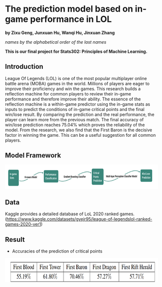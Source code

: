 # The prediction model based on in-game performance in LOL

**by Zixu Geng, Junxuan Hu, Wanqi Hu, Jinxuan Zhang**

*names by the alphabetical order of the last names*

**This is our final project for Stats302: Principles of Machine Learning.**

## Introduction

League Of Legends (LOL) is one of the most popular multiplayer online battle arena (MOBA) games in the world. Millions of players are eager to improve their proficiency and win the games. This research builds a reflection machine for common players to review their in-game performance and therefore improve their ability. The essence of the reflection machine is a within-game predictor using the in-game stats as inputs to predict the conditions of in-game critical points and the final win/lose result. By comparing the prediction and the real performance, the player can learn more from the previous match. The final accuracy of win/lose prediction reaches 75.04% which proves the reliability of the model. From the research, we also find that the First Baron is the decisive factor in winning the game. This can be a useful suggestion for all common players.

## Model Framework
<div align=center>
<img src="https://github.com/Wanqi9Hu/The-prediction-model-based-on-in-game-performance-in-LOL/blob/main/Model%20Framework.png" width="1000" height="80">
</div>

## Data
Kaggle provides a detailed database of LoL 2020 ranked games. (https://www.kaggle.com/datasets/gyejr95/league-of-legendslol-ranked-games-2020-ver1)

## Result
* Accuracies of the prediction of critical points
<div align=center>
<img src="https://github.com/Wanqi9Hu/The-prediction-model-based-on-in-game-performance-in-LOL/blob/main/Accuracies%20of%20the%20prediction%20of%20critical%20points.png" width="1000" height="80">
</div>
